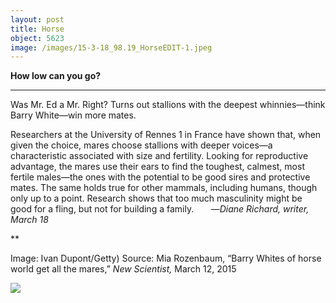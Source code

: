```yaml
---
layout: post
title: Horse
object: 5623
image: /images/15-3-18_98.19_HorseEDIT-1.jpeg
---
```

**How low can you go?**

****

Was Mr. Ed a Mr. Right? Turns out stallions with the deepest whinnies—think Barry White—win more mates.

Researchers at the University of Rennes 1 in France have shown that, when given the choice, mares choose stallions with deeper voices—a characteristic associated with size and fertility. Looking for reproductive advantage, the mares use their ears to find the toughest, calmest, most fertile males—the ones with the potential to be good sires and protective mates. The same holds true for other mammals, including humans, though only up to a point. Research shows that too much masculinity might be good for a fling, but not for building a family.       —*Diane Richard, writer, March 18*

**

Image: Ivan Dupont/Getty)
 Source: Mia Rozenbaum, “Barry Whites of horse world get all the mares,” *New Scientist,* March 12, 2015

![]({{siteurl.base}}/images/15-3-18_98.19_HorseEDIT-1.jpeg)
